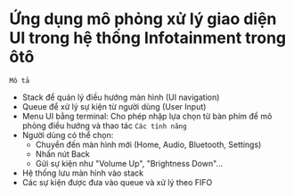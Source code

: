 # Ứng dụng mô phỏng xử lý giao diện UI trong hệ thống Infotainment trong ôtô
`Mô tả`
+ Stack để quản lý điều hướng màn hình (UI navigation)
+ Queue để xử lý sự kiện từ người dùng (User Input)
+ Menu UI bằng terminal: Cho phép nhập lựa chọn từ bàn phím để mô phỏng điều hướng và thao tác
`Các tính năng`
+ Người dùng có thể chọn:
    - Chuyển đến màn hình mới (Home, Audio, Bluetooth, Settings)
    - Nhấn nút Back
    - Gửi sự kiện như "Volume Up", "Brightness Down"...
+ Hệ thống lưu màn hình vào stack
+ Các sự kiện được đưa vào queue và xử lý theo FIFO